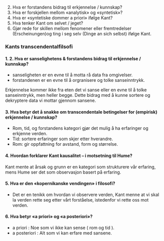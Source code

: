 2. Hva er forstandens bidrag til erkjennelse / kunnskap?
7. Hva er forskjellen mellom «analytisk» og «syntetisk»?
8. Hva er «syntetiske dommer a priori» ifølge Kant?
9. Hva tenker Kant om selvet / jeget?
10. Gjør rede for skillen mellom fenomener eller fremtredelser (Erscheinungen)og ting i seg selv (Dinge an sich selbst) ifølge Kant.

### Kants transcendentalfilsofi

#### 1. 2. Hva er sanselighetens & forstandens bidrag til erkjennelse / kunnskap?
- sanseligheten er en evne til å motta rå data fra omgivelser.
- forstandenen er en evne til å orgranisere og tolke sanseinntrykk.

Erkjennelse kommer ikke fra eten det vi sanse eller en evne til å tolke sanseinntrykk, men heller begge. Dette bidrag med å kunne sortere og dekryptere data vi mottar gjennom sansene.

#### 3. Hva betyr det å snakke om transcendentale betingelser for (empirisk) erkjennelse / kunnskap?
- Rom, tid, og forstandens kategori gjør det mulig å ha erfaringer og erkjenne verden.
- Tid: sortere erfaringer som skjer etter hverandre.
- Rom: gir oppfattning for avstand, form og størrelse.

#### 4. Hvordan forklarer Kant kausalitet – i motsetning til Hume?
Kant mente at årsak og grunn er en kategori som strukturere vår erfaring, mens Hume ser det som observasjon basert på erfaring.

#### 5. Hva er den «kopernikanske vendingen» i filosofi?
- Det er en tenikk om hvordan vi observere verden, Kant menne at vi skal la verden rette seg etter vårt forståelse, istedenfor vi rette oss mot verden.

#### 6. Hva betyr «a priori» og «a posteriori»?
- a priori : Noe som vi ikke kan sense ( rom og tid ).
- a posteriori : Alt som vi kan erfare med sansene.


